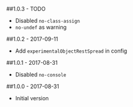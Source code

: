 ##1.0.3 - TODO
- Disabled `no-class-assign`
- `no-undef` as warning

##1.0.2 - 2017-09-11
- Add `experimentalObjectRestSpread` in config

##1.0.1 - 2017-08-31
- Disabled `no-console`

##1.0.0 - 2017-08-31
- Initial version
